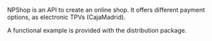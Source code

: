 NPShop is an API to create an online shop. It offers different payment options, as electronic TPVs (CajaMadrid).

A functional example is provided with the distribution package.